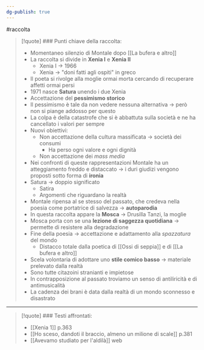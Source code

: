 ```yaml
---
dg-publish: true
---
```

#raccolta 

>[!quote] ### Punti chiave della raccolta:
>- Momentaneo silenzio di Montale dopo [[La bufera e altro]]
>- La raccolta si divide in **Xenia I** e **Xenia II**
>	- Xenia I -> 1966
>	- Xenia -> "doni fatti agli ospiti" in greco
>- Il poeta si rivolge alla moglie ormai morta cercando di recuperare affetti ormai persi
>- 1971 nasce **Satura** unendo i due Xenia
>- Accettazione del **pessimismo storico** 
>- Il pessimismo è tale da non vedere nessuna alternativa -> però non si piange addosso per questo
>- La colpa è della catastrofe che si è abbattuta sulla società e ne ha cancellato i valori per sempre
>- Nuovi obiettivi:
>	- Non accettazione della cultura massificata -> società dei consumi
>		- Ha perso ogni valore e ogni dignità
>	- Non accettazione dei *mass media*
>- Nei confronti di queste rappresentazioni Montale ha un atteggiamento freddo e distaccato -> i duri giudizi vengono proposti sotto forma di **ironia**
>- Satura -> doppio significato
>	- Satira
>	- Argomenti che riguardano la realtà
>- Montale ripensa al se stesso del passato, che credeva nella poesia come portatrice di salvezza -> **autoparodia**
>- In questa raccolta appare la **Mosca** -> Drusilla Tanzi, la moglie
>- Mosca porta con se una **lezione di saggezza quotidiana** -> permette di resistere alla degradazione
>- Fine della poesia -> accettazione e adattamento alla *spazzatura* del mondo
>	- Distacco totale dalla poetica di [[Ossi di seppia]] e di [[La bufera e altro]]
>- Scela volontaria di adottare uno **stile comico basso** -> materiale prelevato dalla realtà
>- Sono tutte citazoini stranianti e impietose
>- In contrapposizione al passato troviamo un senso di antiliricità e di antimusicalità
>- La cadenza dei brani è data dalla realtà di un mondo sconnesso e disastrato

---

>[!quote] ### Testi affrontati:
>- [[Xenia 1]]  p.363
>- [[Ho sceso, dandoti il braccio, almeno un milione di scale]]  p.381
>- [[Avevamo studiato per l'aldilà]] web



  
